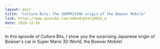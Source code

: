 ```yaml
---
layout: post
title: "Culture Bits: The SURPRISING origin of the Bowser Mobile"
link: https://www.youtube.com/embed/ptaCyDUIk_w
date: 2016-12-18
---
```


In this episode of Culture Bits, I show you the surprising Japanese origin of Bowser's car in Super Mario 3D World, the Bowser Mobile!